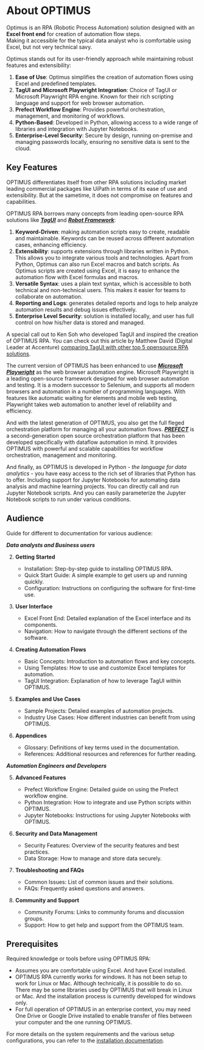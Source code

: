 # About OPTIMUS  
Optimus is an RPA (Robotic Process Automation) solution designed with an **Excel front end** for creation of automation flow steps.  
Making it accessible for the typical data analyst who is comfortable using Excel, but not very technical savy.  

Optimus stands out for its user-friendly approach while maintaining robust features and extensibility:  

1. **Ease of Use**: Optimus simplifies the creation of automation flows using Excel and predefined templates.  
2. **TagUI and Microsoft Playwright Integration**: Choice of TagUI or Microsoft Playwright RPA engine.  Known for their rich scripting language and support for web browser automation.  
3. **Prefect Workflow Engine**: Provides powerful orchestration, management, and monitoring of workflows.  
4. **Python-Based**: Developed in Python, allowing access to a wide range of libraries and integration with Jupyter Notebooks.  
5. **Enterprise-Level Security**: Secure by design, running on-premise and managing passwords locally, ensuring no sensitive data is sent to the cloud.  

## Key Features  

OPTIMUS differentiates itself from other RPA solutions including market leading commercial packages like UiPath in terms of its ease of use and extensibility. But at the sametime, it does not compromise on features and capabilities.  

OPTIMUS RPA borrows many concepts from leading open-source RPA solutions like ***[TagUI](https://github.com/aisingapore/TagUI)*** and ***[Robot Framework](https://github.com/robotframework/robotframework)***:  

1. **Keyword-Driven**: making automation scripts easy to create, readable and maintainable.  Keywords can be reused across different automation cases, enhancing efficiency.  
2. **Extensibility**: supports extensions through libraries written in Python. This allows you to integrate various tools and technologies.  Apart from Python, Optimus can also run Excel macros and batch scripts.  As Optimus scripts are created using Excel, it is easy to enhance the automation flow with Excel formulas and macros.  
3. **Versatile Syntax**: uses a plain text syntax, which is accessible to both technical and non-technical users. This makes it easier for teams to collaborate on automation.  
4. **Reporting and Logs**: generates detailed reports and logs to help analyze automation results and debug issues effectively.  
5. **Enterprise Level Security**:  solution is installed locally, and user has full control on how his/her data is stored and managed.  

A special call out to Ken Soh who developed TagUI and inspired the creation of OPTIMUS RPA. You can check out this article by Matthew David (Digital Leader at Accenture) [comparing TagUI with other top 5 opensource RPA solutions](https://techbeacon.com/enterprise-it/top-5-open-source-rpa-frameworks-how-choose).  

The current version of OPTIMUS has been enhanced to use ***[Microsoft Playwright](https://playwright.dev/)*** as the web browser automation engine. Microsoft Playwright is a leading open-source framework designed for web browser automation and testing.  It is a modern successor to Selenium, and supports all modern browsers and automation in a number of programming languages.  With features like automatic waiting for elements and mobile web testing, Playwright takes web automation to another level of reliability and efficiency.  

And with the latest generation of OPTIMUS, you also get the full fleged orchestration platform for managing all your automation flows.  ***[PREFECT](https://www.prefect.io/)*** is a second-generation open source orchestration platform that has been developed specifically with dataflow automation in mind.  It provides OPTIMUS with powerful and scalable capabilities for workflow orchestration, management and monitoring.  

And finally, as OPTIMUS is developed in Python - *the language for data analytics* - you have easy access to the rich set of libraries that Python has to offer.
Including support for Jupyter Notebooks for automating data analysis and machine learning projects. You can directly call and run Jupyter Notebook scripts.  And you can easily parameterize the Jupyter Notebook scripts to run under various conditions.  

## Audience

Guide for different to documentation for various audience:  

***Data analysts and Business users***  

2. **Getting Started**  
    - Installation: Step-by-step guide to installing OPTIMUS RPA.  
    - Quick Start Guide: A simple example to get users up and running quickly.  
    - Configuration: Instructions on configuring the software for first-time use.  

3. **User Interface**  
    - Excel Front End: Detailed explanation of the Excel interface and its components.  
    - Navigation: How to navigate through the different sections of the software.  

4. **Creating Automation Flows**  
    - Basic Concepts: Introduction to automation flows and key concepts.  
    - Using Templates: How to use and customize Excel templates for automation.  
    - TagUI Integration: Explanation of how to leverage TagUI within OPTIMUS.  

8. **Examples and Use Cases**  
    - Sample Projects: Detailed examples of automation projects.  
    - Industry Use Cases: How different industries can benefit from using OPTIMUS.  

10. **Appendices**  
    - Glossary: Definitions of key terms used in the documentation.  
    - References: Additional resources and references for further reading.  

***Automation Engineers and Developers***  

5. **Advanced Features**  
    - Prefect Workflow Engine: Detailed guide on using the Prefect workflow engine.  
    - Python Integration: How to integrate and use Python scripts within OPTIMUS.  
    - Jupyter Notebooks: Instructions for using Jupyter Notebooks with OPTIMUS.  

6. **Security and Data Management**  
    - Security Features: Overview of the security features and best practices.  
    - Data Storage: How to manage and store data securely.  

7. **Troubleshooting and FAQs**  
    - Common Issues: List of common issues and their solutions.  
    - FAQs: Frequently asked questions and answers.  

9. **Community and Support**  
    - Community Forums: Links to community forums and discussion groups.  
    - Support: How to get help and support from the OPTIMUS team.  

## Prerequisites  

Required knowledge or tools before using OPTIMUS RPA:  

- Assumes you are comfortable using Excel.  And have Excel installed.  
- OPTIMUS RPA currently works for windows.  It has not been setup to work for Linux or Mac.  Although technically, it is possible to do so.  
There may be some libraries used by OPTIMUS that will break in Linux or Mac. And the installation process is currently developed for windows only.  
- For full operation of OPTIMUS in an enterprise context, you may need One Drive or Google Drive installed to enable transfer of files between your computer and the one running OPTIMUS.  

For more details on the system requirements and the various setup configurations, you can refer to the [installation documentation](basics/install.md).  
